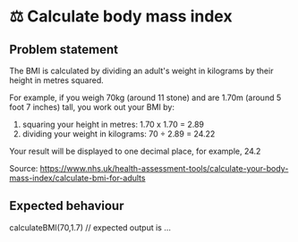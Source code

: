 # ⚖️ Calculate body mass index 

## Problem statement

The BMI is calculated by dividing an adult's weight in kilograms by their height in metres squared.

For example, if you weigh 70kg (around 11 stone) and are 1.70m (around 5 foot 7 inches) tall, you work out your BMI by:

1. squaring your height in metres: 1.70 x 1.70 = 2.89
2. dividing your weight in kilograms: 70 ÷ 2.89 = 24.22

Your result will be displayed to one decimal place, for example, 24.2

Source: https://www.nhs.uk/health-assessment-tools/calculate-your-body-mass-index/calculate-bmi-for-adults

## Expected behaviour

calculateBMI(70,1.7) // expected output is …